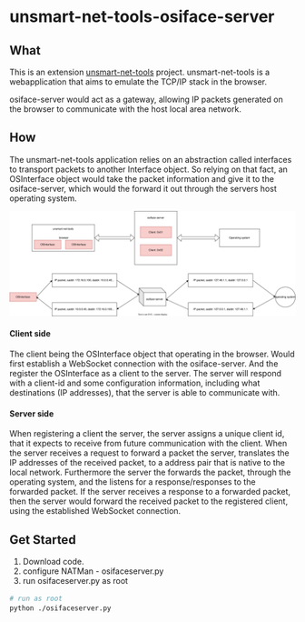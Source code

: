 # unsmart-net-tools-osiface-server

## What

This is an extension [unsmart-net-tools](https://github.com/Snorkungen/unsmart-net-tools) project. unsmart-net-tools is a webapplication that aims to emulate the TCP/IP stack in the browser.

osiface-server would act as a gateway, allowing IP packets generated on the browser to communicate with the host local area network.

## How

The unsmart-net-tools application relies on an abstraction called interfaces to transport packets to another Interface object. So relying on that fact, an OSInterface object would take the packet information and give it to the osiface-server, which would the forward it out through the servers host operating system.

![](./doc/diagram.svg)

#### Client side

The client being the OSInterface object that operating in the browser. Would first establish a WebSocket connection with the osiface-server. And the register the OSInterface as a client to the server. The server will respond with a client-id and some configuration information, including what destinations (IP addresses), that the server is able to communicate with.

#### Server side

When registering a client the server, the server assigns a unique client id, that it expects to receive from future communication with the client. When the server receives a request to forward a packet the server, translates the IP addresses of the received packet, to a address pair that is native to the local network. Furthermore the server the forwards the packet, through the operating system, and the listens for a response/responses to the forwarded packet. If the server receives a response to a forwarded packet, then the server would forward the received packet to the registered client, using the established WebSocket connection.

## Get Started

1. Download code.
2. configure NATMan - osifaceserver.py
3. run osifaceserver.py as root

```sh
# run as root
python ./osifaceserver.py
```